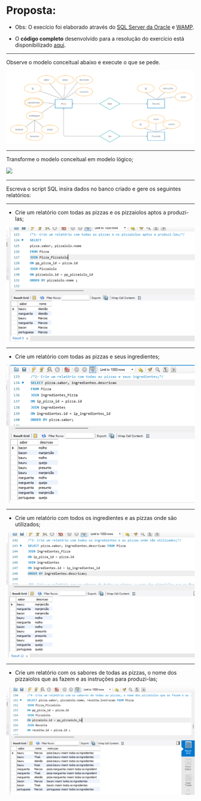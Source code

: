 <h1>Proposta:</h1>

* Obs: O execício foi elaborado através do [SQL Server da Oracle](https://dev.mysql.com/doc/) e [WAMP](https://sourceforge.net/projects/wampserver/).

* O <b>código completo</b> desenvolvido para a resolução do exercício está disponibilizado [aqui](https://github.com/thaisconto/Curso-ADS/blob/main/Bando_Dados/Lista_ModeloLogico/sql.sql).

------------------------------------------------

Observe o modelo conceitual abaixo e execute o que se pede.

<img src = modelo_conceitual.png>

------------------------------------------------

Transforme o modelo conceitual em modelo lógico;

<img src = modelo_lógico.png>

------------------------------------------------

Escreva o script SQL insira dados no banco criado e gere os seguintes relatórios:

------------------------------------------------

- Crie um relatório com todas as pizzas e os pizzaiolos aptos a produzi-las;

<img src = print1.png>

------------------------------------------------

- Crie um relatório com todas as pizzas e seus ingredientes;

<img src = print2.png>


------------------------------------------------

- Crie um relatório com todos os ingredientes e as pizzas onde são utilizados;

<img src = print3.png>


------------------------------------------------

- Crie um relatório com os sabores de todas as pizzas, o nome dos pizzaiolos que as fazem e as instruções para produzi-las;

<img src = print4.png>

